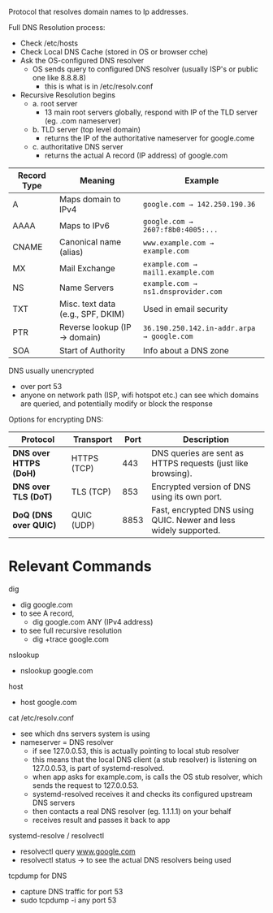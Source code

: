 Protocol that resolves domain names to Ip addresses.

Full DNS Resolution process:
- Check /etc/hosts
- Check Local DNS Cache (stored in OS or browser cche)
- Ask the OS-configured DNS resolver 
	- OS sends query to configured DNS resolver (usually ISP's or public one like 8.8.8.8)
		- this is what is in /etc/resolv.conf
- Recursive Resolution begins
	- a. root server
		- 13 main root servers globally, respond with IP of the TLD server (eg. .com nameserver)
	- b. TLD server (top level domain)
		- returns the IP of the authoritative nameserver for google.come
	- c. authoritative DNS server
		- returns the actual A record (IP address) of google.com

| **Record Type** | **Meaning**                       | **Example**                                |
| --------------- | --------------------------------- | ------------------------------------------ |
| A               | Maps domain to IPv4               | `google.com → 142.250.190.36`              |
| AAAA            | Maps to IPv6                      | `google.com → 2607:f8b0:4005:...`          |
| CNAME           | Canonical name (alias)            | `www.example.com → example.com`            |
| MX              | Mail Exchange                     | `example.com → mail1.example.com`          |
| NS              | Name Servers                      | `example.com → ns1.dnsprovider.com`        |
| TXT             | Misc. text data (e.g., SPF, DKIM) | Used in email security                     |
| PTR             | Reverse lookup (IP → domain)      | `36.190.250.142.in-addr.arpa → google.com` |
| SOA             | Start of Authority                | Info about a DNS zone                      |


DNS usually unencrypted
- over port 53
- anyone on network path (ISP, wifi hotspot etc.) can see which domains are queried, and potentially modify or block the response


Options for encrypting DNS:

| Protocol                 | Transport   | Port | Description                                                      |
| ------------------------ | ----------- | ---- | ---------------------------------------------------------------- |
| **DNS over HTTPS (DoH)** | HTTPS (TCP) | 443  | DNS queries are sent as HTTPS requests (just like browsing).     |
| **DNS over TLS (DoT)**   | TLS (TCP)   | 853  | Encrypted version of DNS using its own port.                     |
| **DoQ (DNS over QUIC)**  | QUIC (UDP)  | 8853 | Fast, encrypted DNS using QUIC. Newer and less widely supported. |


# Relevant Commands

dig
- dig google.com
- to see A record,
	- dig google.com ANY (IPv4 address)
- to see full recursive resolution
	- dig +trace google.com

nslookup
- nslookup google.com

host
- host google.com


cat /etc/resolv.conf
- see which dns servers system is using
- nameserver = DNS resolver
	- if see 127.0.0.53, this is actually pointing to local stub resolver
	- this means that the local DNS client (a stub resolver) is listening on 127.0.0.53, is part of systemd-resolved.
	- when app asks for example.com, is calls the OS stub resolver, which sends the request to 127.0.0.53. 
	- systemd-resolved receives it and checks its configured upstream DNS servers
	- then contacts a real DNS resolver (eg. 1.1.1.1) on your behalf
	- receives result and passes it back to app

systemd-resolve / resolvectl
- resolvectl query www.google.com
- resolvectl status -> to see the actual DNS resolvers being used

tcpdump for DNS
- capture DNS traffic for port 53
- sudo tcpdump -i any port 53